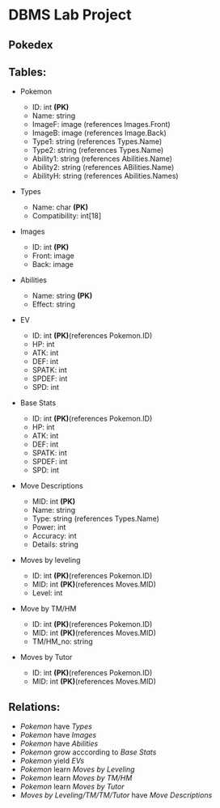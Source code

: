 # DBMS Lab Project

## Pokedex

## Tables:

- Pokemon
    - ID: int **(PK)**
    - Name: string
    - ImageF: image (references Images.Front)
    - ImageB: image (references Image.Back)
    - Type1: string (references Types.Name)
    - Type2: string (references Types.Name)
    - Ability1: string (references Abilities.Name)
    - Ability2: string (references ABilities.Name)
    - AbilityH: string (references Abilities.Names)
      
- Types
    - Name: char **(PK)**
    - Compatibility: int[18]
    
- Images
    - ID: int **(PK)**
    - Front: image
    - Back: image
    
- Abilities
    - Name: string **(PK)**
    - Effect: string

- EV
    - ID: int **(PK)**(references Pokemon.ID)
    - HP: int
    - ATK: int
    - DEF: int
    - SPATK: int
    - SPDEF: int
    - SPD: int
    
- Base Stats
    - ID: int **(PK)**(references Pokemon.ID)
    - HP: int
    - ATK: int
    - DEF: int
    - SPATK: int
    - SPDEF: int
    - SPD: int
    
- Move Descriptions
    - MID: int **(PK)** 
    - Name: string
    - Type: string (references Types.Name)
    - Power: int
    - Accuracy: int
    - Details: string
    
- Moves by leveling
    - ID: int **(PK)**(references Pokemon.ID)
    - MID: int **(PK)**(references Moves.MID)
    - Level: int
    
- Move by TM/HM
    - ID: int **(PK)**(references Pokemon.ID)
    - MID: int **(PK)**(references Moves.MID)
    - TM/HM_no: string
    
- Moves by Tutor
    - ID: int **(PK)**(references Pokemon.ID)
    - MID: int **(PK)**(references Moves.MID)

## Relations:

- *Pokemon* have *Types*
- *Pokemon* have *Images*
- *Pokemon* have *Abilities*
- *Pokemon* grow acccording to *Base Stats*
- *Pokemon* yield *EVs*
- *Pokemon* learn *Moves by Leveling*
- *Pokemon* learn *Moves by TM/HM*
- *Pokemon* learn *Moves by Tutor*
- *Moves by Leveling/TM/TM/Tutor* have *Move Descriptions*